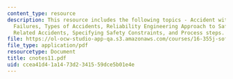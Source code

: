 ```yaml
---
content_type: resource
description: This resource includes the following topics - Accident with No Component
  Failures, Types of Accidents, Reliability Engineering Approach to Safety, Software
  Related Accidents, Specifying Safety Constraints, and Process steps.
file: https://ol-ocw-studio-app-qa.s3.amazonaws.com/courses/16-355j-software-engineering-concepts-fall-2005/ccea41d41a1473d2341559dce5b01e4e_cnotes11.pdf
file_type: application/pdf
resourcetype: Document
title: cnotes11.pdf
uid: ccea41d4-1a14-73d2-3415-59dce5b01e4e
---
```

